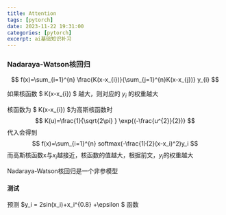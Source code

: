 ```yaml
---
title: Attention
tags: [pytorch]
date: 2023-11-22 19:31:00
categories: [pytorch]
excerpt: ai基础知识补习
---
```


### Nadaraya-Watson核回归

$$
f(x)=\sum_{i=1}^{n} \frac{K(x-x_{i})}{\sum_{j=1}^{n}K(x-x_{j})} y_{i}
$$

如果核函数 $ K(x-x_{i}) $ 越大，则对应的 $y_i$ 的权重越大

核函数为 $ K(x-x_{i}) $为高斯核函数时
$$
K(u)=\frac{1}{\sqrt{2\pi} } \exp{(-\frac{u^{2}}{2})}
$$
代入会得到
$$
f(x)=\sum_{i=1}^{n} softmax(-\frac{1}{2}(x-x_i)^2)y_i
$$
而高斯核函数x与$x_i$越接近，核函数的值越大，根据前文，$y_i$的权重越大

Nadaraya-Watson核回归是一个非参模型

#### 测试

预测 $y_i = 2sin(x_i)+x_i^{0.8} +\epsilon $ 函数
